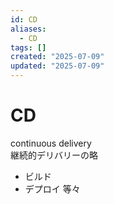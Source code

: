 ```yaml
---
id: CD
aliases:
  - CD
tags: []
created: "2025-07-09"
updated: "2025-07-09"
---
```


# CD
continuous delivery  
継続的デリバリーの略

- ビルド
- デプロイ
等々

